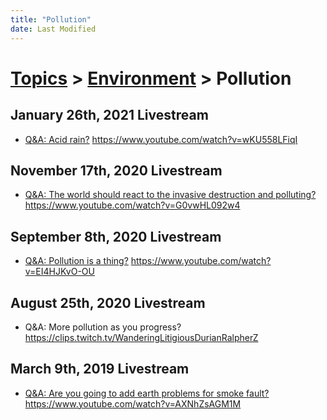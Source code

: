 ```yaml
---
title: "Pollution"
date: Last Modified
---
```

# [Topics](../../topics.md) > [Environment](../../topics/environment.md) > Pollution

## January 26th, 2021 Livestream
* [Q&A: Acid rain?](../../transcriptions/yt-wKU558LFiqI.md) https://www.youtube.com/watch?v=wKU558LFiqI

## November 17th, 2020 Livestream
* [Q&A: The world should react to the invasive destruction and polluting?](../../transcriptions/yt-G0vwHL092w4.md) https://www.youtube.com/watch?v=G0vwHL092w4

## September 8th, 2020 Livestream
* [Q&A: Pollution is a thing?](../../transcriptions/yt-EI4HJKvO-OU.md) https://www.youtube.com/watch?v=EI4HJKvO-OU

## August 25th, 2020 Livestream
* Q&A: More pollution as you progress? https://clips.twitch.tv/WanderingLitigiousDurianRalpherZ

## March 9th, 2019 Livestream
* [Q&A: Are you going to add earth problems for smoke fault?](../../transcriptions/yt-AXNhZsAGM1M.md) https://www.youtube.com/watch?v=AXNhZsAGM1M

